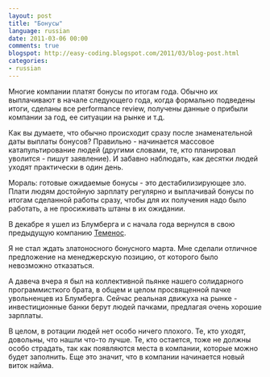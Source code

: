 ```yaml
---
layout: post
title: "Бонусы"
language: russian
date: 2011-03-06 00:00
comments: true
blogspot: http://easy-coding.blogspot.com/2011/03/blog-post.html
categories:
- russian
---
```

Многие компании платят бонусы по итогам года. Обычно их выплачивают в начале следующего года, когда формально подведены итоги, сделаны все performance review, получены данные о прибыли компании за год, ее ситуации на рынке и т.д.

Как вы думаете, что обычно происходит сразу после знаменательной даты выплаты бонусов? Правильно - начинается массовое катапультирование людей (другими словами, те, кто планировал уволится - пишут заявление). И забавно наблюдать, как десятки людей уходят практически в один день.

Мораль: готовые ожидаемые бонусы - это дестабилизирующее зло. Плати людям достойную зарплату регулярно и выплачивай бонусы по итогам сделанной работы сразу, чтобы для их получeния надо было работать, а не просиживать штаны в их ожидании.

В декабре я ушел из Блумберга и с начала года вернулся в свою предыдущую компанию [Теменос][].

[Теменос]: http://temenos.com/

Я не стал ждать златоносного бонусного марта. Мне сделали отличное предложение на менеджерскую позицию, от которого было невозможно отказаться.

А давеча вчера я был на коллективной пьянке нашего солидарного программисткого брата, в общем и целом просвященной пачке увольненцев из Блумберга. Сейчас реальная движуха на рынке - инвестиционные банки берут людей пачками, предлагая очень хорошие зарплаты.

В целом, в ротации людей нет особо ничего плохого. Те, кто уходят, довольны, что нашли что-то лучше. Те, кто остается, тоже не должны особо страдать, так как появляются места в компании, которые можно будет заполнить. Еще это значит, что в компании начинается новый виток найма.
